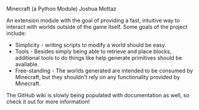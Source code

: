 Minecraft (a Python Module)
Joshua Mottaz

An extension module with the goal of providing a fast, intuitive way to interact with worlds outside of the game itself.  Some goals of the project include:

* Simplicity - writing scripts to modify a world should be easy.
* Tools - Besides simply being able to retrieve and place blocks, additional tools to do things like help generate primitives should be available.
* Free-standing - The worlds generated are intended to be consumed by Minecraft, but they shouldn't rely on any functionality provided by Minecraft.

The GitHub wiki is slowly being populated with documentation as well, so check it out for more information!
